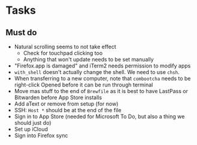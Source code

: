 # Tasks

## Must do

- Natural scrolling seems to not take effect
  - Check for touchpad clicking too
  - Anything that won't update needs to be set manually
- "Firefox.app is damaged" and iTerm2 needs permission to modify apps
- `with_shell` doesn't actually change the shell. We need to use `chsh`.
- When transferring to a new computer, note that `combootcha` needs to be right-click Opened before it can be run through terminal
- Move mas stuff to the end of `Brewfile` as it is best to have LastPass or Bitwarden before App Store installs
- Add aText or remove from setup (for now)
- SSH: `Host *` should be at the end of the file
- Sign in to App Store (needed for Microsoft To Do, but also a thing we should just do)
- Set up iCloud
- Sign into Firefox sync
